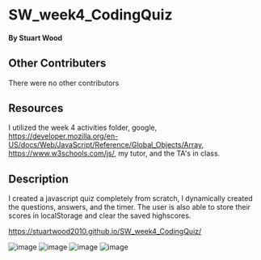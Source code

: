 # SW_week4_CodingQuiz

#### By **Stuart Wood** 

## Other Contributers 
There were no other contributors

## Resources
I utilized the week 4 activities folder, google, https://developer.mozilla.org/en-US/docs/Web/JavaScript/Reference/Global_Objects/Array, https://www.w3schools.com/js/, my tutor, and the TA's in class. 

## Description
I created a javascript quiz completely from scratch, I dynamically created the questions, answers, and the timer. The user is also able to store their scores in localStorage and clear the saved highscores. 

https://stuartwood2010.github.io/SW_week4_CodingQuiz/

![image](https://user-images.githubusercontent.com/92122028/144691139-dc0667c8-8891-45de-bfbe-de9352dfa3be.png)
![image](https://user-images.githubusercontent.com/92122028/144691164-4bdf17b2-571f-440d-bd74-b58c8a90902c.png)
![image](https://user-images.githubusercontent.com/92122028/144691192-f21757f0-2a71-4d53-8358-facf87c38167.png)
![image](https://user-images.githubusercontent.com/92122028/144691206-368aa5d7-1ef4-4d94-a80a-98b9f413d370.png)
